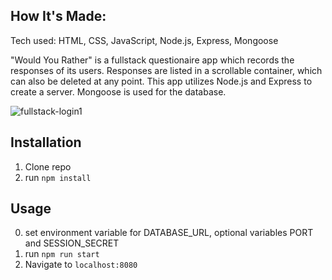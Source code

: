 ## How It's Made:
Tech used: HTML, CSS, JavaScript, Node.js, Express, Mongoose

"Would You Rather" is a fullstack questionaire app which records the responses of its users. Responses are listed in a scrollable container, which can also be deleted at any point. This app utilizes Node.js and Express to create a server. Mongoose is used for the database. 

![fullstack-login1](https://user-images.githubusercontent.com/68411050/112737770-5493ab80-8f33-11eb-8bd1-045207a97579.gif)



## Installation

1. Clone repo
2. run `npm install`

## Usage

0. set environment variable for DATABASE_URL, optional variables PORT and SESSION_SECRET
1. run `npm run start`
2. Navigate to `localhost:8080`
